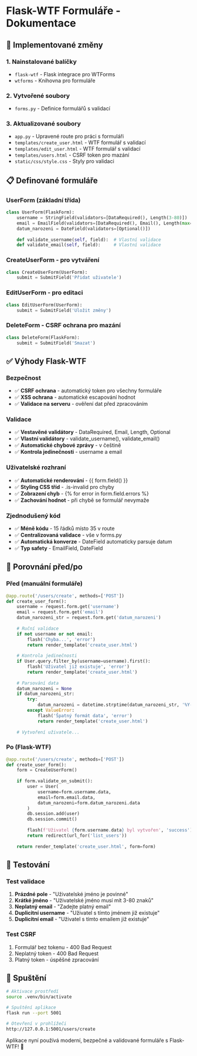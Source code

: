 # Flask-WTF Formuláře - Dokumentace

## 🔧 Implementované změny

### 1. **Nainstalované balíčky**
- `flask-wtf` - Flask integrace pro WTForms
- `wtforms` - Knihovna pro formuláře

### 2. **Vytvořené soubory**
- `forms.py` - Definice formulářů s validací

### 3. **Aktualizované soubory**
- `app.py` - Upravené route pro práci s formuláři
- `templates/create_user.html` - WTF formulář s validací
- `templates/edit_user.html` - WTF formulář s validací  
- `templates/users.html` - CSRF token pro mazání
- `static/css/style.css` - Styly pro validaci

## 📋 Definované formuláře

### **UserForm** (základní třída)
```python
class UserForm(FlaskForm):
    username = StringField(validators=[DataRequired(), Length(3-80)])
    email = EmailField(validators=[DataRequired(), Email(), Length(max=120)])
    datum_narozeni = DateField(validators=[Optional()])
    
    def validate_username(self, field):  # Vlastní validace
    def validate_email(self, field):     # Vlastní validace
```

### **CreateUserForm** - pro vytváření
```python
class CreateUserForm(UserForm):
    submit = SubmitField('Přidat uživatele')
```

### **EditUserForm** - pro editaci
```python
class EditUserForm(UserForm):
    submit = SubmitField('Uložit změny')
```

### **DeleteForm** - CSRF ochrana pro mazání
```python
class DeleteForm(FlaskForm):
    submit = SubmitField('Smazat')
```

## ✅ Výhody Flask-WTF

### **Bezpečnost**
- ✅ **CSRF ochrana** - automatický token pro všechny formuláře
- ✅ **XSS ochrana** - automatické escapování hodnot
- ✅ **Validace na serveru** - ověření dat před zpracováním

### **Validace**
- ✅ **Vestavěné validátory** - DataRequired, Email, Length, Optional
- ✅ **Vlastní validátory** - validate_username(), validate_email()
- ✅ **Automatické chybové zprávy** - v češtině
- ✅ **Kontrola jedinečnosti** - username a email

### **Uživatelské rozhraní**
- ✅ **Automatické renderování** - {{ form.field() }}
- ✅ **Styling CSS tříd** - .is-invalid pro chyby
- ✅ **Zobrazení chyb** - {% for error in form.field.errors %}
- ✅ **Zachování hodnot** - při chybě se formulář nevymaže

### **Zjednodušený kód**
- ✅ **Méně kódu** - 15 řádků místo 35 v route
- ✅ **Centralizovaná validace** - vše v forms.py
- ✅ **Automatická konverze** - DateField automaticky parsuje datum
- ✅ **Typ safety** - EmailField, DateField

## 🔄 Porovnání před/po

### **Před (manuální formuláře)**
```python
@app.route('/users/create', methods=['POST'])
def create_user_form():
    username = request.form.get('username')
    email = request.form.get('email')
    datum_narozeni_str = request.form.get('datum_narozeni')
    
    # Ruční validace
    if not username or not email:
        flash('Chyba...', 'error')
        return render_template('create_user.html')
    
    # Kontrola jedinečnosti
    if User.query.filter_by(username=username).first():
        flash('Uživatel již existuje', 'error')
        return render_template('create_user.html')
    
    # Parsování data
    datum_narozeni = None
    if datum_narozeni_str:
        try:
            datum_narozeni = datetime.strptime(datum_narozeni_str, '%Y-%m-%d').date()
        except ValueError:
            flash('Špatný formát data', 'error')
            return render_template('create_user.html')
    
    # Vytvoření uživatele...
```

### **Po (Flask-WTF)**
```python
@app.route('/users/create', methods=['POST'])
def create_user_form():
    form = CreateUserForm()
    
    if form.validate_on_submit():
        user = User(
            username=form.username.data,
            email=form.email.data,
            datum_narozeni=form.datum_narozeni.data
        )
        db.session.add(user)
        db.session.commit()
        
        flash(f'Uživatel {form.username.data} byl vytvořen', 'success')
        return redirect(url_for('list_users'))
    
    return render_template('create_user.html', form=form)
```

## 🎯 Testování

### **Test validace**
1. **Prázdné pole** - "Uživatelské jméno je povinné"
2. **Krátké jméno** - "Uživatelské jméno musí mít 3-80 znaků"
3. **Neplatný email** - "Zadejte platný email"
4. **Duplicitní username** - "Uživatel s tímto jménem již existuje"
5. **Duplicitní email** - "Uživatel s tímto emailem již existuje"

### **Test CSRF**
1. Formulář bez tokenu - 400 Bad Request
2. Neplatný token - 400 Bad Request
3. Platný token - úspěšné zpracování

## 🚀 Spuštění

```bash
# Aktivace prostředí
source .venv/bin/activate

# Spuštění aplikace
flask run --port 5001

# Otevření v prohlížeči
http://127.0.0.1:5001/users/create
```

Aplikace nyní používá moderní, bezpečné a validované formuláře s Flask-WTF! 🎉
